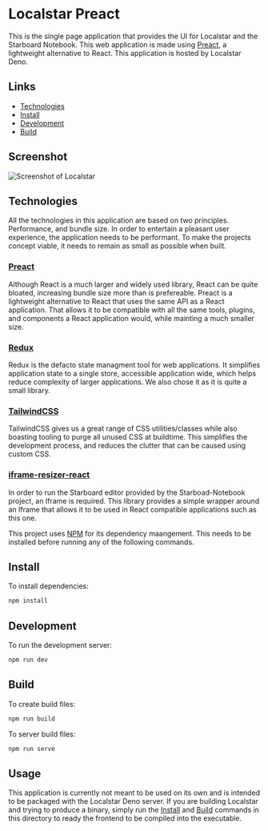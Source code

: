 # Localstar Preact

This is the single page application that provides the UI for Localstar and the Starboard Notebook. This web application is made using [Preact](https://preactjs.com/), a lightweight alternative to React. This application is hosted by Localstar Deno.

## Links

- [Technologies](#technologies)
- [Install](#install)
- [Development](#development)
- [Build](#build)

## Screenshot
![Screenshot of Localstar](https://imgur.com/p0MbIbR.png "Screenshot of Localstar")

## Technologies

All the technologies in this application are based on two principles. Performance, and bundle size. In order to entertain a pleasant user experience, the application needs to be performant. To make the projects concept viable, it needs to remain as small as possible when built.

### [Preact](https://preactjs.com/)

Although React is a much larger and widely used library, React can be quite bloated, increasing bundle size more than is prefereable. Preact is a lightweight alternative to React that uses the same API as a React application. That allows it to be compatible with all the same tools, plugins, and components a React application would, while mainting a much smaller size. 

### [Redux](https://redux.js.org/)

Redux is the defacto state managment tool for web applications. It simplifies application state to a single store, accessible application wide, which helps reduce complexity of larger applications. We also chose it as it is quite a small library.

### [TailwindCSS](https://tailwindcss.com/)

TailwindCSS gives us a great range of CSS utilities/classes while also boasting tooling to purge all unused CSS at buildtime. This simplifies the development process, and reduces the clutter that can be caused using custom CSS.

### [iframe-resizer-react](https://github.com/davidjbradshaw/iframe-resizer-react) 

In order to run the Starboard editor provided by the Starboad-Notebook project, an Iframe is required. This library provides a simple wrapper around an Iframe that allows it to be used in React compatible applications such as this one.


This project uses [NPM](https://www.npmjs.com/) for its dependency maangement. This needs to be installed before running any of the following commands.
## Install
To install dependencies:
```bash
npm install
 ```

## Development
To run the development server:
```bash
npm run dev
```

## Build
To create build files:
```bash
npm run build
```

To server build files:
```bash
npm run serve
```

## Usage

This application is currently not meant to be used on its own and is intended to be packaged with the Localstar Deno server. If you are building Localstar and trying to produce a binary, simply run the [Install](#install) and [Build](#build) commands in this directory to ready the frontend to be compiled into the executable.
